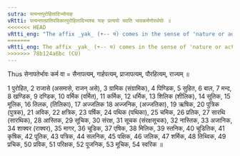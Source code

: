 ```yaml
---
sutra: पत्यन्तपुरोहितादिभ्योयक्
vRtti: पत्यन्तात्प्रातिपदिकात्पुरोहितादिभ्यश्च यक् प्रत्ययो भवति भावकर्मणोरर्थयोः ॥
<<<<<<< HEAD
vRtti_eng: "The affix _yak_ (+-- य꣡) comes in the sense of 'nature or action thereof', after a compound ending with _pati_, and after _purohita_ &c."
=======
vRtti_eng: The affix _yak_ (+-- य) comes in the sense of 'nature or action thereof', after a compound ending with _pati_, and after _purohita_ &c.
>>>>>>> 78b124a6bc (CU)
---
```

Thus सेनापतेर्भावः कर्म वा = सैनापत्यम्, गार्हपत्यम्, प्राजापत्यम्, पौरहित्यम्, राज्यम् ॥

1 पुरोहित, 2 राजासे (असमासे, राजन् असे), 3 ग्रामिक (संग्रामिक), 4 पिण्डिक, 5 सुहित, 6 बाल, 7 मन्द, 8 खण्डिक, 9 दण्डिक, 10 वर्मिक (वर्मित), 11 कर्मिक, 12 धर्मिक, 13 शिलिक (शीलिक), 14 सूतिक, 15 मूलिक, 16 तिलक, (तिलिका), 17 अज्जलिक 18 अज्जनिक, (अज्जतिका), 19 ऋषिक, 20 पुत्रिक (पुत्रक), 21 अविक, 22 क्षत्रिक, 23 पर्षिक, 24 पथिक (पथिका), 25 चमिक, 26 प्रतिक, 27 सारथि (सारथिक), 28 आस्तिक, 29 सूचिक, 30 संरक्ष, 31 सूचक (संरक्षसूचक), 32 नास्तिक, 33 अजानिक, 34 शाक्वर (राक्वर), 35 मागर, 36 चूडिक, 37 एषिक, 38 मिलिक, 39 स्तनिक, 40 चूडितिक, 41 कृषिक, 42 पूतिक, 43 पत्रिक, 44 सलनिक, 45 पक्षिक, 46 जलिक, 47 शर्मिक, 48 तिथ्विक, 49 प्रचिक, 50 प्रविक, 51 परिक्षक, 52 पूजनिक, 53 मूचिक, 54 स्वरिक ॥
